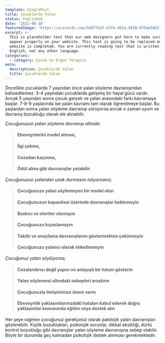 ```yaml
---
template: SinglePost
title: Çocuklarda Yalan
status: Published
date: '2022-06-18'
featuredImage: 'https://ucarecdn.com/5d9772d2-e374-461a-9258-9758e58b2fcc/'
excerpt: >-
  This is placeholder text that our web designers put here to make sure words
  appear properly on your website. This text is going to be replaced once the
  website is completed. You are currently reading text that is written in
  English, not any other language.
categories:
  - category: Çocuk ve Ergen Terapisi
meta:
  description: Çocuklarda Yalan
  title: Çocuklarda Yalan
---
```


Öncelikle çocuklarda 7 yaşından önce yalan söyleme davranışından bahsedilemez. 3-4 yaşındaki çocuklarda gelişmiş bir hayal gücü vardır. Ancak 5 yaşından sonra çocuk gerçek ve yalan arasındaki farkı kavramaya başlar. 7-8-9 yaşlarında ise yalan kavramı tam olarak öğrenilmeye başlar. Bu yaşlardan sonra yalan söyleme davranışı sürüyorsa ancak o zaman uyum ve davranış bozukluğu olarak ele alınabilir.

*Çocuğunuzun yalan söyleme davranışı altında:*

> #### Ebeveynlerini model alması,
> #### İlgi çekme,
> #### Cezadan kaçınma,
> #### Ödül alma gibi davranışlar yatabilir.

*Çocuğunuzun yalandan uzak durmasını istiyorsanız;*

> #### Çocuğunuza yalan söylemeyen bir model olun
> #### Çocuğunuzun kapasitesi üzerinde davranışlar beklemeyin
> #### Baskıcı ve otoriter olamayın
> #### Çocuğunuzu kıyaslamayın
> #### Takdir ve onaylama davranışlarını göstermekten çekinmeyin
> #### Çocuğunuzu yalancı olarak etiketlemeyin

*Çocuğunuz yalan söylüyorsa;*

> #### Cezalandırıcı değil yapıcı ve anlayışlı bir tutum gösterin
> #### Yalan söylemesi altındaki sebepleri araştırın
> #### Çocuğunuzla iletişiminize önem verin
> #### Ebeveynlik yaklaşımlarınızdaki hataları kabul ederek doğru yaklaşımlar konusunda eğitim veya destek alın

Her şeye rağmen çocuğunuz gerekçesiz olarak patolojik yalan davranışları gösterebilir. Kişilik bozuklukları, psikolojik sorunlar, dikkat eksikliği, dürtü kontrol bozukluğu gibi davranışlar yalan söyleme davranışına sebep olabilir. Böyle bir durumda geç kalmadan psikolojik destek alınması gerekmektedir.